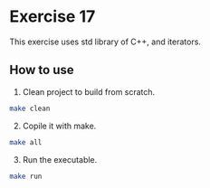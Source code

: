 # Exercise 17
This exercise uses std library of C++, and iterators.

## How to use
1. Clean project to build from scratch.
  ```sh
  make clean
  ```
2. Copile it with make.
  ```sh
  make all
  ```
3. Run the executable.
  ```sh
  make run
  ```